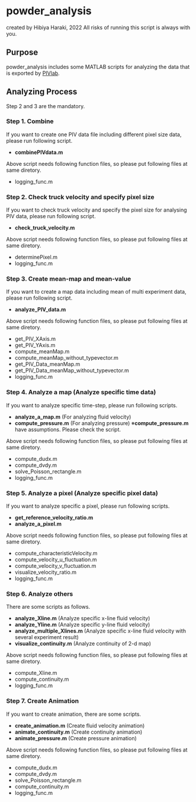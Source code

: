 # powder_analysis

created by Hibiya Haraki, 2022
All risks of running this script is always with you.

## Purpose
powder_analysis includes some MATLAB scripts for analyzing the data that is exported by [PIVlab](https://jp.mathworks.com/matlabcentral/fileexchange/27659-pivlab-particle-image-velocimetry-piv-tool-with-gui).

## Analyzing Process
Step 2 and 3 are the mandatory.

### Step 1. Combine

If you want to create one PIV data file including different pixel size data, please run following script.

* **combinePIVdata.m**

Above script needs following function files, so please put following files at same diretory.

* logging_func.m

### Step 2. Check truck velocity and specify pixel size

If you want to check truck velocity and specify the pixel size for analysing PIV data, please run following script.

* **check_truck_velocity.m**

Above script needs following function files, so please put following files at same diretory.

* determinePixel.m
* logging_func.m

### Step 3. Create mean-map and mean-value

If you want to create a map data including mean of multi experiment data, please run following script.

* **analyze_PIV_data.m**

Above script needs following function files, so please put following files at same diretory.

* get_PIV_XAxis.m
* get_PIV_YAxis.m
* compute_meanMap.m
* compute_meanMap_without_typevector.m
* get_PIV_Data_meanMap.m
* get_PIV_Data_meanMap_without_typevector.m
* logging_func.m

### Step 4. Analyze a map (Analyze specific time data)

If you want to analyze specific time-step, please run following scripts.

* **analyze_a_map.m** (For analyzing fluid velocity)
* **compute_pressure.m** (For analyzing pressure)
※**compute_pressure.m** have assumptions. Please check the script.

Above script needs following function files, so please put following files at same diretory.

* compute_dudx.m
* compute_dvdy.m
* solve_Poisson_rectangle.m
* logging_func.m

### Step 5. Analyze a pixel (Analyze specific pixel data)

If you want to analyze specific a pixel, please run following scripts.

* **get_reference_velocity_ratio.m**
* **analyze_a_pixel.m**

Above script needs following function files, so please put following files at same diretory.

* compute_characteristicVelocity.m
* compute_velocity_u_fluctuation.m
* compute_velocity_v_fluctuation.m
* visualize_velocity_ratio.m
* logging_func.m

### Step 6. Analyze others

There are some scripts as follows.

* **analyze_Xline.m** (Analyze specific x-line fluid velocity)
* **analyze_Yline.m** (Analyze specific y-line fluid velocity)
* **analyze_multiple_Xlines.m** (Analyze specific x-line fluid velocity with several experiment result)
* **visualize_continuity.m** (Analyze continuity of 2-d map)

Above script needs following function files, so please put following files at same diretory.

* compute_Xline.m
* compute_continuity.m
* logging_func.m

### Step 7. Create Animation

If you want to create animation, there are some scripts.

* **create_animation.m** (Create fluid velocity animation)
* **animate_continuity.m** (Create continuity animation)
* **animate_pressure.m** (Create pressure animation)

Above script needs following function files, so please put following files at same diretory.

* compute_dudx.m
* compute_dvdy.m
* solve_Poisson_rectangle.m
* compute_continuity.m
* logging_func.m